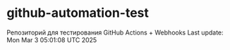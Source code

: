 # github-automation-test
Репозиторий для тестирования GitHub Actions + Webhooks
Last update: Mon Mar  3 05:01:08 UTC 2025
